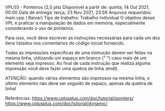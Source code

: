 VPL03 - Ponteiros (2,0 pts)
 Disponível a partir de: quinta, 14 Out 2021, 00:00
 Data de entrega: terça, 23 Nov 2021, 23:59
 Arquivos requeridos: main.cpp ( Baixar)
Tipo de trabalho:  Trabalho individual
O objetivo desse VPL é praticar a manipulação de dados em memória, especialmente considerando o uso de ponteiros.

Para isso, você deve escrever as instruções necessárias para cada um dos itens listados nos comentários do código inicial fornecido.

Todas as impressões específicas de uma instrução devem ser feitas na mesma linha, utilizando um espaço em branco (" ") caso mais de um elemento seja impresso. Ao final de cada instrução que realiza alguma impressão você deve fazer uma quebra de linha (endl). 

ATENÇÃO: quando vários elementos são impressos na mesma linha, o último elemento não deve ser seguido de espaço, apenas da quebra de linha!

Referências: 
https://www.cplusplus.com/doc/tutorial/pointers/
https://www.cplusplus.com/doc/tutorial/dynamic/
